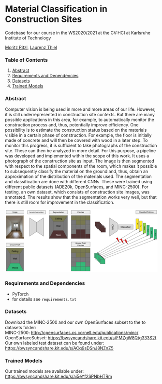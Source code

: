 # Material Classification in Construction Sites
Codebase for our course in the WS2020/2021 at the CV:HCI at Karlsruhe Institute of Technology

[Moritz Ritzl](https://github.com/m0ritzl), 
[Laurenz Thiel](https://github.com/lrnzthl) 

### Table of Contents
1. [Abstract](#abstract)
2. [Requirements and Dependencies](#requirements-and-dependencies)
3. [Datasets](#datasets)
4. [Trained Models](#trained-models)


### Abstract
Computer vision is being used in more and more areas of our life.
However, it is still underrepresented in construction site contexts.
But there are many possible applications in this area, for example, to automatically monitor the construction process and, thus, potentially improve efficiency.
One possibility is to estimate the construction status based on the materials visible in a certain phase of construction.
For example, the floor is initially made of concrete and will then be covered with wood in a later step.
To monitor this progress, it is sufficient to take photographs of the construction site.
These can then be analyzed in more detail.
For this purpose, a pipeline was developed and implemented within the scope of this work.
It uses a photograph of the construction site as input.
The image is then segmented with respect to the spatial components of the room, which makes it possible to subsequently classify the material on the ground and, thus, obtain an approximation of the distribution of the materials used.
The segmentation and classification are done with different CNNs.
These were trained using different public datasets (ADE20k, OpenSurfaces, and MINC-2500).
For testing, an own dataset, which consists of construction site images, was annotated.
The results show that the segmentation works very well, but that there is still room for improvement in the classification.


![Classification Architecture](Patch_classification.png)

### Requirements and Dependencies
- PyTorch 
- for details see `requirements.txt`

### Datasets
Download the MINC-2500 and our own OpenSurfaces subset to the to datasets folder:\
MINC-2500: http://opensurfaces.cs.cornell.edu/publications/minc/ \
OpenSurfaceSubset: https://bwsyncandshare.kit.edu/s/FMZgW8Qtg333S2f \
Our own labeled test dataset can be found under: https://bwsyncandshare.kit.edu/s/ACq9sDSnJ8NZnZ5 

### Trained Models
Our trained models are available under: https://bwsyncandshare.kit.edu/s/ai5eYf2SPNbHTRm
